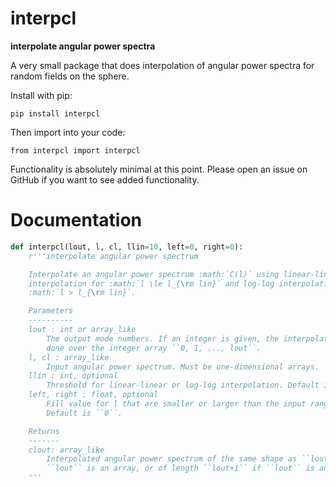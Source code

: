 
interpcl
========

**interpolate angular power spectra**

A very small package that does interpolation of angular power spectra for random
fields on the sphere.

Install with pip:

    pip install interpcl

Then import into your code:

    from interpcl import interpcl

Functionality is absolutely minimal at this point. Please open an issue on
GitHub if you want to see added functionality.


Documentation
=============

```py
def interpcl(lout, l, cl, llin=10, left=0, right=0):
    r'''interpolate angular power spectrum

    Interpolate an angular power spectrum :math:`C(l)` using linear-linear
    interpolation for :math:`l \le l_{\rm lin}` and log-log interpolation for
    :math:`l > l_{\rm lin}`.

    Parameters
    ----------
    lout : int or array_like
        The output mode numbers. If an integer is given, the interpolation is
        done over the integer array ``0, 1, ..., lout``.
    l, cl : array_like
        Input angular power spectrum. Must be one-dimensional arrays.
    llin : int, optional
        Threshold for linear-linear or log-log interpolation. Default is ``10``.
    left, right : float, optional
        Fill value for l that are smaller or larger than the input range.
        Default is ``0``.

    Returns
    -------
    clout: array_like
        Interpolated angular power spectrum of the same shape as ``lout`` if
        ``lout`` is an array, or of length ``lout+1`` if ``lout`` is an integer.
    '''
```
